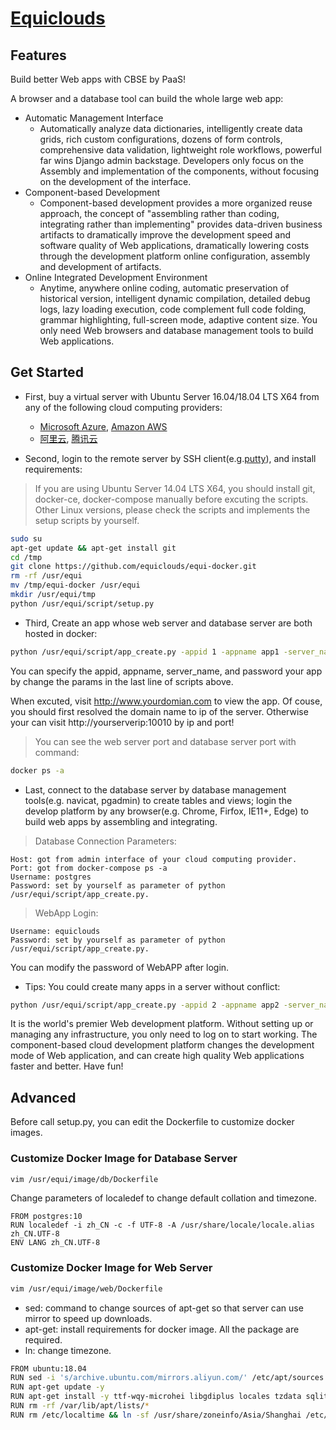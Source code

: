 # [Equiclouds](http://www.equiclouds.com/)

## Features

Build better Web apps with CBSE by PaaS! 

A browser and a database tool can build the whole large web app:

* Automatic Management Interface
  * Automatically analyze data dictionaries, intelligently create data grids, rich custom configurations, dozens of form controls, comprehensive data validation, lightweight role workflows, powerful far wins Django admin backstage. Developers only focus on the Assembly and implementation of the components, without focusing on the development of the interface.
* Component-based Development
  * Component-based development provides a more organized reuse approach, the concept of "assembling rather than coding, integrating rather than implementing" provides data-driven business artifacts to dramatically improve the development speed and software quality of Web applications, dramatically lowering costs through the development platform online configuration, assembly and development of artifacts.
* Online Integrated Development Environment
  * Anytime, anywhere online coding, automatic preservation of historical version, intelligent dynamic compilation, detailed debug logs, lazy loading execution, code complement full code folding, grammar highlighting, full-screen mode, adaptive content size. You only need Web browsers and database management tools to build Web applications.

## Get Started

* First, buy a virtual server with Ubuntu Server 16.04/18.04 LTS X64 from any of the following cloud computing providers:
  * [Microsoft Azure](https://azure.microsoft.com/), [Amazon AWS](https://aws.amazon.com/)
  * [阿里云](https://promotion.aliyun.com/ntms/yunparter/invite.html?userCode=jrx3bb1f), [腾讯云](https://cloud.tencent.com/redirect.php?redirect=1014&cps_key=3903997dfdf207961c180fc52fd875cf&from=console)
 
* Second, login to the remote server by SSH client(e.g.[putty](https://www.chiark.greenend.org.uk/~sgtatham/putty/latest.html)), and install requirements:

> If you are using Ubuntu Server 14.04 LTS X64, you should install git, docker-ce, docker-compose manually before excuting the scripts. Other Linux versions, please check the scripts and implements the setup scripts by yourself.

```bash
sudo su
apt-get update && apt-get install git
cd /tmp
git clone https://github.com/equiclouds/equi-docker.git
rm -rf /usr/equi
mv /tmp/equi-docker /usr/equi
mkdir /usr/equi/tmp
python /usr/equi/script/setup.py
```

* Third, Create an app whose web server and database server are both hosted in docker:

```bash
python /usr/equi/script/app_create.py -appid 1 -appname app1 -server_name www.yourdomain.com -password password
```

You can specify the appid, appname, server_name, and password your app by change the params in the last line of scripts above.

When excuted, visit http://www.yourdomian.com to view the app. Of couse, you should first resolved the domain name to ip of the server. Otherwise your can visit http://yourserverip:10010 by ip and port!

> You can see the web server port and database server port with command:

```bash
docker ps -a
```

* Last, connect to the database server by database management tools(e.g. navicat, pgadmin) to create tables and views; login the develop platform by any browser(e.g. Chrome, Firfox, IE11+, Edge) to build web apps by assembling and integrating.

> Database Connection Parameters:

```
Host: got from admin interface of your cloud computing provider.
Port: got from docker-compose ps -a
Username: postgres
Password: set by yourself as parameter of python /usr/equi/script/app_create.py.
```

> WebApp Login:

```
Username: equiclouds
Password: set by yourself as parameter of python /usr/equi/script/app_create.py.
```

You can modify the password of WebAPP after login.

* Tips: You could create many apps in a server without conflict:

```bash
python /usr/equi/script/app_create.py -appid 2 -appname app2 -server_name www.yourdomain2.com -password password2
```

It is the world's premier Web development platform. Without setting up or managing any infrastructure, you only need to log on to start working. The component-based cloud development platform changes the development mode of Web application, and can create high quality Web applications faster and better. Have fun!

## Advanced

Before call setup.py, you can edit the Dockerfile to customize docker images.

### Customize Docker Image for Database Server

```bash
vim /usr/equi/image/db/Dockerfile
```

Change parameters of localedef to change default collation and timezone.

```
FROM postgres:10
RUN localedef -i zh_CN -c -f UTF-8 -A /usr/share/locale/locale.alias zh_CN.UTF-8
ENV LANG zh_CN.UTF-8
```

### Customize Docker Image for Web Server

```bash
vim /usr/equi/image/web/Dockerfile
```

* sed: command to change sources of apt-get so that server can use mirror to speed up downloads.
* apt-get: install requirements for docker image. All the package are required.
* ln: change timezone.

```bash
FROM ubuntu:18.04
RUN sed -i 's/archive.ubuntu.com/mirrors.aliyun.com/' /etc/apt/sources.list
RUN apt-get update -y
RUN apt-get install -y ttf-wqy-microhei libgdiplus locales tzdata sqlite
RUN rm -rf /var/lib/apt/lists/*
RUN rm /etc/localtime && ln -sf /usr/share/zoneinfo/Asia/Shanghai /etc/localtime
```


